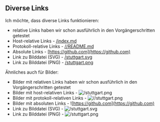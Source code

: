 Diverse Links
----

Ich möchte, dass diverse Links funktionieren:

- relative Links haben wir schon ausführlich in den Vorgängerschritten getestet
- Host-relative Links - [/index.md](/README.md)
- Protokoll-relative Links - [//README.md](//README.md)
- Absolute Links - [https://github.com](https://github.com)
- Link zu Bilddatei (SVG) - [/stuttgart.svg](/stuttgart.svg)
- Link zu Bilddatei (PNG) - [/stuttgart.png](/stuttgart.png)

Ähnliches auch für Bilder:

- Bilder mit relativen Links haben wir schon ausführlich in den Vorgängerschritten getestet
- Bilder mit host-relativen Links - ![/stuttgart.png](/stuttgart.png)
- Bilder mit protokoll-relativen Links - ![//stuttgart.png](//stuttgart.png)
- Bilder mit absoluten Links - ![https://github.com](https://github.com)
- Link zu Bilddatei (SVG) - ![/stuttgart.svg](/stuttgart.svg)
- Link zu Bilddatei (PNG) - ![/stuttgart.png](/stuttgart.png)
